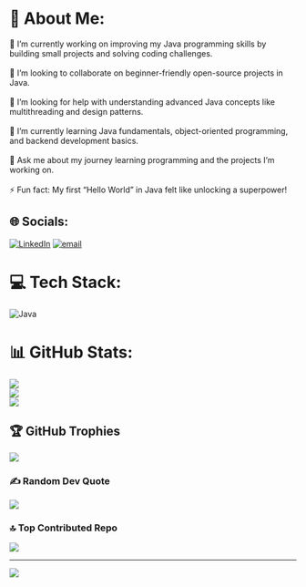 # 💫 About Me:
🔭 I’m currently working on improving my Java programming skills by building small projects and solving coding challenges.<br><br>👯 I’m looking to collaborate on beginner-friendly open-source projects in Java.<br><br>🤝 I’m looking for help with understanding advanced Java concepts like multithreading and design patterns.<br><br>🌱 I’m currently learning Java fundamentals, object-oriented programming, and backend development basics.<br><br>💬 Ask me about my journey learning programming and the projects I’m working on.<br><br>⚡ Fun fact: My first “Hello World” in Java felt like unlocking a superpower!


## 🌐 Socials:
[![LinkedIn](https://img.shields.io/badge/LinkedIn-%230077B5.svg?logo=linkedin&logoColor=white)](www.linkedin.com/in/devashish-kubade-22620332b) [![email](https://img.shields.io/badge/Email-D14836?logo=gmail&logoColor=white)](mailto:devashishkubade2021@gmail.com) 

# 💻 Tech Stack:
![Java](https://img.shields.io/badge/java-%23ED8B00.svg?style=for-the-badge&logo=openjdk&logoColor=white)
# 📊 GitHub Stats:
![](https://github-readme-stats.vercel.app/api?username=Devashishk28&theme=dark&hide_border=false&include_all_commits=false&count_private=false)<br/>
![](https://nirzak-streak-stats.vercel.app/?user=Devashishk28&theme=dark&hide_border=false)<br/>
![](https://github-readme-stats.vercel.app/api/top-langs/?username=Devashishk28&theme=dark&hide_border=false&include_all_commits=false&count_private=false&layout=compact)

## 🏆 GitHub Trophies
![](https://github-profile-trophy.vercel.app/?username=Devashishk28&theme=dark&no-frame=false&no-bg=false&margin-w=4)

### ✍️ Random Dev Quote
![](https://quotes-github-readme.vercel.app/api?type=horizontal&theme=radical)

### 🔝 Top Contributed Repo
![](https://github-contributor-stats.vercel.app/api?username=Devashishk28&limit=5&theme=dark&combine_all_yearly_contributions=true)

---
[![](https://visitcount.itsvg.in/api?id=Devashishk28&icon=6&color=10)](https://visitcount.itsvg.in)

<!-- Proudly created with GPRM ( https://gprm.itsvg.in ) -->

